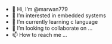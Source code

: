 - 👋 Hi, I’m @marwan779
- 👀 I’m interested in embedded systems 
- 🌱 I’m currently learning c language
- 💞️ I’m looking to collaborate on ...
- 📫 How to reach me ...

<!---
marwan779/marwan779 is a ✨ special ✨ repository because its `README.md` (this file) appears on your GitHub profile.
You can click the Preview link to take a look at your changes.
--->
